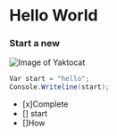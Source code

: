 # Hello World
### Start a new 
![Image of Yaktocat](https://octodex.github.com/images/yaktocat.png)
```C#
Var start = "hello";
Console.Writeline(start);
```
- [x]Complete
- [] start
- []How

